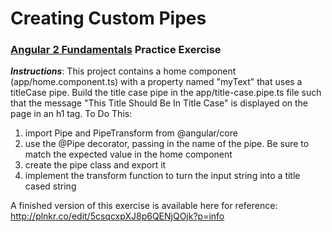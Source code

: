 # Creating Custom Pipes
### [Angular 2 Fundamentals]("https://app.pluralsight.com/courses/angular2-fundamentals") Practice Exercise


**_Instructions_**: This project contains a home component (app/home.component.ts) with a property
named "myText" that uses a titleCase pipe. Build the title case pipe in the app/title-case.pipe.ts file
such that the message "This Title Should Be In Title Case" is displayed on the page in an h1 tag.
To Do This:


1. import Pipe and PipeTransform from @angular/core
2. use the @Pipe decorator, passing in the name of the pipe. Be sure to match the expected value in the home component
3. create the pipe class and export it
4. implement the transform function to turn the input string into a title cased string


A finished version of this exercise is available here for reference: http://plnkr.co/edit/5csqcxpXJ8p6QENjQOjk?p=info
